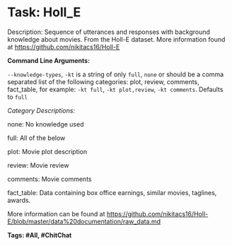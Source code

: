 Task: Holl_E
===============
Description: Sequence of utterances and responses with background knowledge about movies. From the Holl-E dataset. More information found at https://github.com/nikitacs16/Holl-E

**Command Line Arguments:**

`--knowledge-types`, `-kt` is a string of only `full`, `none` or should be a comma separated list of the following categories: plot, review, comments, fact_table, for example:
 `-kt full`, `-kt plot,review`, `-kt comments`. Defaults to `full`

*Category Descriptions:*

none: No knowledge used

full: All of the below

 plot: Movie plot description

 review: Movie review

 comments: Movie comments

 fact_table: Data containing box office earnings, similar movies, taglines, awards.

 More information can be found at https://github.com/nikitacs16/Holl-E/blob/master/data%20documentation/raw_data.md


**Tags: #All, #ChitChat**
